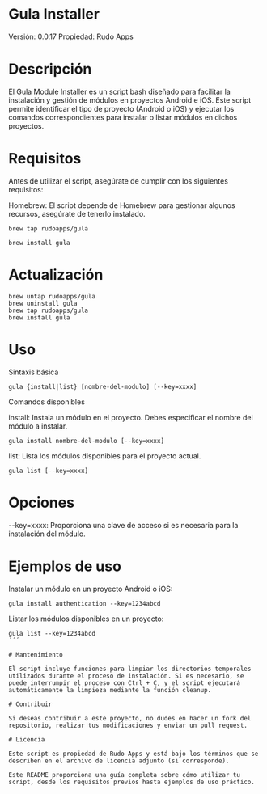 
# Gula Installer

Versión: 0.0.17
Propiedad: Rudo Apps

# Descripción
El Gula Module Installer es un script bash diseñado para facilitar la instalación y gestión de módulos en proyectos Android e iOS. Este script permite identificar el tipo de proyecto (Android o iOS) y ejecutar los comandos correspondientes para instalar o listar módulos en dichos proyectos.

# Requisitos
Antes de utilizar el script, asegúrate de cumplir con los siguientes requisitos:

Homebrew: El script depende de Homebrew para gestionar algunos recursos, asegúrate de tenerlo instalado.

```
brew tap rudoapps/gula
```

```
brew install gula
```

# Actualización

```
brew untap rudoapps/gula
brew uninstall gula
brew tap rudoapps/gula
brew install gula
```

# Uso
Sintaxis básica

```
gula {install|list} [nombre-del-modulo] [--key=xxxx]
```

Comandos disponibles

install: Instala un módulo en el proyecto. Debes especificar el nombre del módulo a instalar.

```
gula install nombre-del-modulo [--key=xxxx]
```

list: Lista los módulos disponibles para el proyecto actual.

```
gula list [--key=xxxx]
```

# Opciones

--key=xxxx: Proporciona una clave de acceso si es necesaria para la instalación del módulo.

# Ejemplos de uso

Instalar un módulo en un proyecto Android o iOS:

```
gula install authentication --key=1234abcd
```

Listar los módulos disponibles en un proyecto:

```
gula list --key=1234abcd
´´´

# Mantenimiento

El script incluye funciones para limpiar los directorios temporales utilizados durante el proceso de instalación. Si es necesario, se puede interrumpir el proceso con Ctrl + C, y el script ejecutará automáticamente la limpieza mediante la función cleanup.

# Contribuir

Si deseas contribuir a este proyecto, no dudes en hacer un fork del repositorio, realizar tus modificaciones y enviar un pull request.

# Licencia

Este script es propiedad de Rudo Apps y está bajo los términos que se describen en el archivo de licencia adjunto (si corresponde).

Este README proporciona una guía completa sobre cómo utilizar tu script, desde los requisitos previos hasta ejemplos de uso práctico.